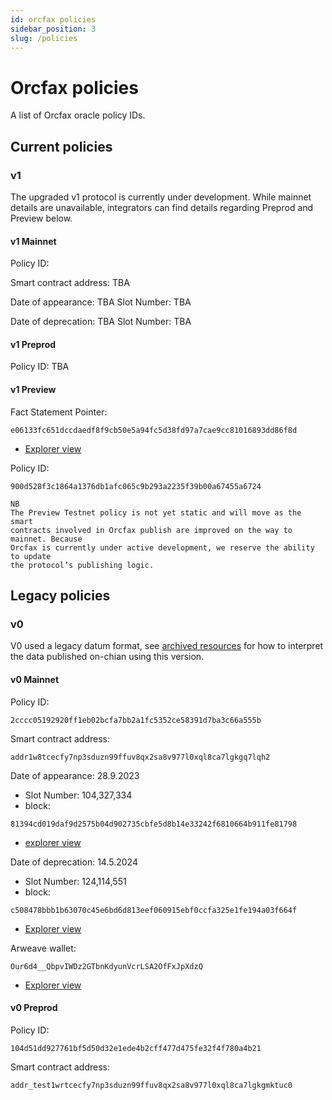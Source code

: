 ```yaml
---
id: orcfax policies
sidebar_position: 3
slug: /policies
---
```


# Orcfax policies

A list of Orcfax oracle policy IDs.

## Current policies

### v1

The upgraded v1 protocol is currently under development. While mainnet details
are unavailable, integrators can find details regarding Preprod and Preview
below.

#### v1 Mainnet

Policy ID:

Smart contract address: TBA

Date of appearance: TBA
Slot Number: TBA

Date of deprecation: TBA
Slot Number: TBA

#### v1 Preprod

Policy ID: TBA

#### v1 Preview

Fact Statement Pointer:
```test
e06133fc651dccdaedf8f9cb50e5a94fc5d38fd97a7cae9cc81016893dd86f8d
```
  * [Explorer view](https://preview.cexplorer.io/tx/e06133fc651dccdaedf8f9cb50e5a94fc5d38fd97a7cae9cc81016893dd86f8d)

Policy ID:
```test
900d528f3c1864a1376db1afc065c9b293a2235f39b00a67455a6724
```

```text
NB
The Preview Testnet policy is not yet static and will move as the smart
contracts involved in Orcfax publish are improved on the way to mainnet. Because
Orcfax is currently under active development, we reserve the ability to update
the protocol’s publishing logic.
```

## Legacy policies

### v0

V0 used a legacy datum format, see [archived resources][archive-1] for how to
interpret the data published on-chian using this version.

[archive-1]: archived-resources#in-use

#### v0 Mainnet

Policy ID:

```text
2cccc05192920ff1eb02bcfa7bb2a1fc5352ce58391d7ba3c66a555b
```

Smart contract address:

```text
addr1w8tcecfy7np3sduzn99ffuv8qx2sa8v977l0xql8ca7lgkgq7lqh2
```

Date of appearance: 28.9.2023
  * Slot Number: 104,327,334
  * block:
  ```text
  81394cd019daf9d2575b04d902735cbfe5d8b14e33242f6810664b911fe81798
  ```
  * [explorer view](https://cexplorer.io/tx/51f35f76b06923344e8bfb5743b6ab8e65e2afdce8ef578ccf979cb0ffcb1bab)

Date of deprecation: 14.5.2024
  * Slot Number: 124,114,551
  * block:
  ```text
  c508478bbb1b63070c45e6bd6d813eef060915ebf0ccfa325e1fe194a03f664f
  ```
  * [Explorer view](https://cexplorer.io/tx/63e6f7b3f1ca150213be192f09ef14701336962d555ac0eeac49650e08d2a61c)

Arweave wallet:
```text
Our6d4__QbpvIWDz2GTbnKdyunVcrLSA2OfFxJpXdzQ
```
  * [Explorer view](https://arscan.io/address/Our6d4__QbpvIWDz2GTbnKdyunVcrLSA2OfFxJpXdzQ)

#### v0 Preprod

Policy ID:

```text
104d51dd927761bf5d50d32e1ede4b2cff477d475fe32f4f780a4b21
```

Smart contract address:

```text
addr_test1wrtcecfy7np3sduzn99ffuv8qx2sa8v977l0xql8ca7lgkgmktuc0
```
